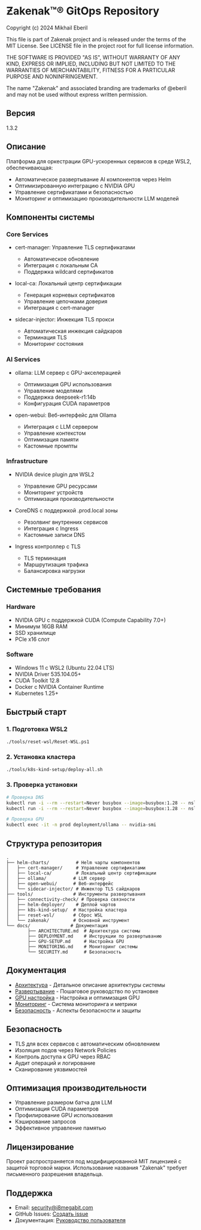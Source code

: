 # Ƶakenak™® GitOps Repository

Copyright (c) 2024 Mikhail Eberil

This file is part of Zakenak project and is released under the terms of the
MIT License. See LICENSE file in the project root for full license information.

THE SOFTWARE IS PROVIDED "AS IS", WITHOUT WARRANTY OF ANY KIND, EXPRESS OR
IMPLIED, INCLUDING BUT NOT LIMITED TO THE WARRANTIES OF MERCHANTABILITY,
FITNESS FOR A PARTICULAR PURPOSE AND NONINFRINGEMENT.

The name "Zakenak" and associated branding are trademarks of @eberil
and may not be used without express written permission.

## Версия
1.3.2

## Описание
Платформа для оркестрации GPU-ускоренных сервисов в среде WSL2, обеспечивающая:
- Автоматическое развертывание AI компонентов через Helm
- Оптимизированную интеграцию с NVIDIA GPU
- Управление сертификатами и безопасностью
- Мониторинг и оптимизацию производительности LLM моделей

## Компоненты системы

### Core Services
- cert-manager: Управление TLS сертификатами
	- Автоматическое обновление
	- Интеграция с локальным CA
	- Поддержка wildcard сертификатов

- local-ca: Локальный центр сертификации
	- Генерация корневых сертификатов
	- Управление цепочками доверия
	- Интеграция с cert-manager

- sidecar-injector: Инжекция TLS прокси
	- Автоматическая инжекция сайдкаров
	- Терминация TLS
	- Мониторинг состояния

### AI Services
- ollama: LLM сервер с GPU-акселерацией
	- Оптимизация GPU использования
	- Управление моделями
	- Поддержка deepseek-r1:14b
	- Конфигурация CUDA параметров

- open-webui: Веб-интерфейс для Ollama
	- Интеграция с LLM сервером
	- Управление контекстом
	- Оптимизация памяти
	- Кастомные промпты

### Infrastructure
- NVIDIA device plugin для WSL2
	- Управление GPU ресурсами
	- Мониторинг устройств
	- Оптимизация производительности

- CoreDNS с поддержкой .prod.local зоны
	- Резолвинг внутренних сервисов
	- Интеграция с Ingress
	- Кастомные записи DNS

- Ingress контроллер с TLS
	- TLS терминация
	- Маршрутизация трафика
	- Балансировка нагрузки

## Системные требования

### Hardware
- NVIDIA GPU с поддержкой CUDA (Compute Capability 7.0+)
- Минимум 16GB RAM
- SSD хранилище
- PCIe x16 слот

### Software
- Windows 11 с WSL2 (Ubuntu 22.04 LTS)
- NVIDIA Driver 535.104.05+
- CUDA Toolkit 12.8
- Docker с NVIDIA Container Runtime
- Kubernetes 1.25+

## Быстрый старт

### 1. Подготовка WSL2
```bash
./tools/reset-wsl/Reset-WSL.ps1
```

### 2. Установка кластера
```bash
./tools/k8s-kind-setup/deploy-all.sh
```

### 3. Проверка установки
```bash
# Проверка DNS
kubectl run -i --rm --restart=Never busybox --image=busybox:1.28 -- nslookup ollama.prod.local
kubectl run -i --rm --restart=Never busybox --image=busybox:1.28 -- nslookup webui.prod.local

# Проверка GPU
kubectl exec -it -n prod deployment/ollama -- nvidia-smi
```

## Структура репозитория
```
.
├── helm-charts/          # Helm чарты компонентов
│   ├── cert-manager/     # Управление сертификатами
│   ├── local-ca/         # Локальный центр сертификации
│   ├── ollama/          # LLM сервер
│   ├── open-webui/      # Веб-интерфейс
│   └── sidecar-injector/ # Инжектор TLS сайдкаров
├── tools/               # Инструменты развертывания
│   ├── connectivity-check/ # Проверка связности
│   ├── helm-deployer/    # Деплой чартов
│   ├── k8s-kind-setup/  # Настройка кластера
│   ├── reset-wsl/       # Сброс WSL
│   └── zakenak/         # Основной инструмент
└── docs/               # Документация
		├── ARCHITECTURE.md  # Архитектура системы
		├── DEPLOYMENT.md    # Инструкции по развертыванию
		├── GPU-SETUP.md     # Настройка GPU
		├── MONITORING.md    # Мониторинг системы
		└── SECURITY.md      # Безопасность
```

## Документация
- [Архитектура](docs/ARCHITECTURE.md) - Детальное описание архитектуры системы
- [Развертывание](docs/DEPLOYMENT.md) - Пошаговое руководство по установке
- [GPU настройка](docs/GPU-SETUP.md) - Настройка и оптимизация GPU
- [Мониторинг](docs/MONITORING.md) - Система мониторинга и метрики
- [Безопасность](docs/SECURITY.md) - Аспекты безопасности и защиты

## Безопасность
- TLS для всех сервисов с автоматическим обновлением
- Изоляция подов через Network Policies
- Контроль доступа к GPU через RBAC
- Аудит операций и логирование
- Сканирование уязвимостей

## Оптимизация производительности
- Управление размером батча для LLM
- Оптимизация CUDA параметров
- Профилирование GPU использования
- Кэширование запросов
- Эффективное управление памятью

## Лицензирование
Проект распространяется под модифицированной MIT лицензией с защитой торговой марки. Использование названия "Zakenak" требует письменного разрешения владельца.

## Поддержка
- Email: security@i8megabit.com
- GitHub Issues: [Создать issue](https://github.com/i8megabit/zakenak/issues)
- Документация: [Руководство пользователя](docs/)

